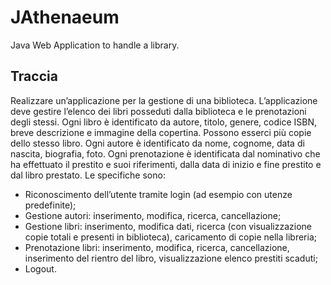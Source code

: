 JAthenaeum
==========

Java Web Application to handle a library.


Traccia
-------
Realizzare un’applicazione per la gestione di una biblioteca. L’applicazione deve gestire l’elenco dei libri posseduti dalla biblioteca e le prenotazioni degli stessi. Ogni libro è identificato da autore, titolo, genere, codice ISBN, breve descrizione e immagine della copertina. Possono esserci più copie dello stesso libro. Ogni autore è identificato da nome, cognome, data di nascita, biografia, foto. Ogni prenotazione è identificata dal nominativo che ha effettuato il prestito e suoi riferimenti, dalla data di inizio e fine prestito e dal libro prestato. Le specifiche sono:
  * Riconoscimento dell’utente tramite login (ad esempio con utenze predefinite);
  * Gestione autori: inserimento, modifica, ricerca, cancellazione;
  * Gestione libri: inserimento, modifica dati, ricerca (con visualizzazione copie totali e presenti in biblioteca), caricamento di copie nella libreria;
  * Prenotazione libri: inserimento, modifica, ricerca, cancellazione, inserimento del rientro del libro, visualizzazione elenco prestiti scaduti;
  * Logout.
